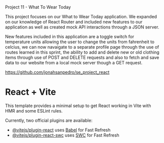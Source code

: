 Project 11 - What To Wear Today

This project focuses on our What to Wear Today application. We expanded on our knowledge of React Router and included new features to our application as well as created mock API interactions through a JSON server.

New features included in this application are a toggle switch for temperature units allowing the user to change the units from fahrenheit to celcius, we can now navaigate to a separate profile page through the use of routes learned in this sprint, the ability to add and delete new or old clothing items through use of POST and DELETE requests and also to fetch and save data to our website from a local mock server though a GET request.

https://github.com/jonahsanpedro/se_project_react

# React + Vite

This template provides a minimal setup to get React working in Vite with HMR and some ESLint rules.

Currently, two official plugins are available:

- [@vitejs/plugin-react](https://github.com/vitejs/vite-plugin-react/blob/main/packages/plugin-react/README.md) uses [Babel](https://babeljs.io/) for Fast Refresh
- [@vitejs/plugin-react-swc](https://github.com/vitejs/vite-plugin-react-swc) uses [SWC](https://swc.rs/) for Fast Refresh
